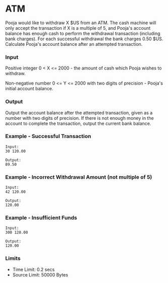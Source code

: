 # ATM
Pooja would like to withdraw X $US from an ATM. The cash machine will only accept the transaction if X is a multiple of 5, and Pooja's account balance has enough cash to perform the withdrawal transaction (including bank charges). For each successful withdrawal the bank charges 0.50 $US. Calculate Pooja's account balance after an attempted transaction.

### Input
Positive integer 0 < X <= 2000 - the amount of cash which Pooja wishes to withdraw.

Non-negative number 0 <= Y <= 2000 with two digits of precision - Pooja's initial account balance.

### Output
Output the account balance after the attempted transaction, given as a number with two digits of precision. If there is not enough money in the account to complete the transaction, output the current bank balance.

### Example - Successful Transaction
```
Input:
30 120.00

Output:
89.50
```

### Example - Incorrect Withdrawal Amount (not multiple of 5)
```
Input:
42 120.00

Output:
120.00
```

### Example - Insufficient Funds
```
Input:
300 120.00

Output:
120.00
```

### Limits
* Time Limit:	0.2 secs
* Source Limit:	50000 Bytes